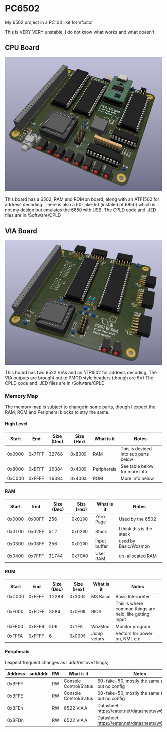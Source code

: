 # PC6502
My 6502 project in a PC104 like formfactor

This is VERY VERY unstable, I do not know what works and what doesn't.

## CPU Board
![Render of PC6502 CPU board](/Images/PC6502_CPU_Render.png?raw=true "Render of the PC6502 CPU board")

This board has a 6502, RAM and ROM on board, along with an ATF1502 for address decoding. There is also a 60-fake-50 (instaled of 6850) which is not my design but emulates the 6850 with USB.
The CPLD code and .JED files are in /Software/CPLD

## VIA Board
![Render of PC6502 VIA board](/Images/PC6502_VIA_Render.png?raw=true "Render of the PC6502 VIA board")

This board has two 6522 VIAs and an ATF1502 for address decoding, The VIA outputs are brought out to PMOD style headers (though are 5V)
The CPLD code and .JED files are in /Software/CPLD

### Memory Map
The memory map is subject to change in some parts, though I expect the RAM, ROM and Peripheral blocks to stay the same.

#### High Level
| Start | End | Size (Dec) | Size (Hex) | What is it | Notes |
|-------|-----|----|----|----|---------------|
| 0x0000|0x7FFF| 32768 | 0x8000 | RAM  | This is devided into sub parts below |
| 0x8000|0xBFFF| 16384 | 0x4000 | Peripherals | See table below for more info |
| 0xC000|0xFFFF| 16384 | 0x4000 | ROM | More info below |

#### RAM 
| Start | End | Size (Dec) | Size (Hex) | What is it | Notes |
|-------|-----|----|----|----|---------------|
| 0x0000|0x00FF| 256 | 0x0100 | Zero Page  | Used by the 6502 |
| 0x0100|0x02FF| 512 | 0x0200 | Stack  | I think this is the stack |
| 0x0300|0x03FF| 256 | 0x0100 | Input buffer  | used by Basic/Wozmon |
| 0x0400|0x7FFF| 31744 | 0x7C00 | User RAM  | un-allocated RAM |

#### ROM 
| Start | End | Size (Dec) | Size (Hex) | What is it | Notes |
|-------|-----|----|----|----|---------------|
| 0xC000|0xEFFF| 12288 | 0x3000 | MS Basic  | Basic Interpreter |
| 0xF000|0xFDFF| 3584 | 0x0E00 | BIOS  | This is where common things are held, like getting input |
| 0xFE00|0xFFF9| 506 | 0x1FA | WozMon  | Monitor program |
| 0xFFFA|0xFFFF| 6 | 0x0006 | Jump vetors  | Vectors for power on, NMI, etc |

#### Peripherals
I expect frequent changes as I add/remove things;

| Address | subAddr | RW | What is it | Notes |
|---------|---------|----|-------|---------------|
| 0xBFFF |  | RW | Console Control/Status | 60-fake-50, mostly the same as 6850, but no config |
| 0xBFFE |  | RW | Console Control/Status | 60-fake-50, mostly the same as 6850, but no config |
| 0xBFEn |  | RW | 6522 VIA A | Datasheet - https://eater.net/datasheets/w65c22.pdf |
| 0xBFDn |  | RW | 6522 VIA A | Datasheet - https://eater.net/datasheets/w65c22.pdf |


